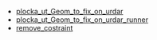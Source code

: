 ﻿*  [plocka_ut_Geom_to_fix_on_urdar](/FME/postgis/postgis_uppdatera_geometrier/plocka_ut_Geom_to_fix_on_urdar/plocka_ut_Geom_to_fix_on_urdar)
*  [plocka_ut_Geom_to_fix_on_urdar_runner](/FME/postgis/postgis_uppdatera_geometrier/plocka_ut_Geom_to_fix_on_urdar_runner/plocka_ut_Geom_to_fix_on_urdar_runner)
*  [remove_costraint](/FME/postgis/postgis_uppdatera_geometrier/remove_costraint/remove_costraint)

